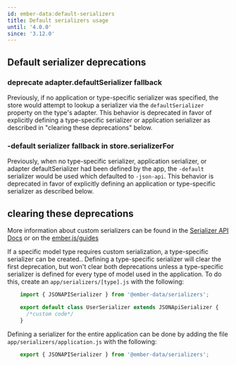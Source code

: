 ```yaml
---
id: ember-data:default-serializers
title: Default serializers usage
until: '4.0.0'
since: '3.12.0'
---
```

## Default serializer deprecations
### deprecate adapter.defaultSerializer fallback
Previously, if no application or type-specific serializer was specified, the store would attempt to lookup a serializer via the `defaultSerializer` property on the type's adapter. This behavior is deprecated in favor of explicitly defining a type-specific serializer or application serializer as described in "clearing these deprecations" below.

### -default serializer fallback in store.serializerFor
Previously, when no type-specific serializer, application serializer, or adapter defaultSerializer had been defined by the app, the `-default` serializer would be used which defaulted to `-json-api`. This behavior is deprecated in favor of explicitly defining an application or type-specific serializer as described below.

## clearing these deprecations
More information about custom serializers can be found in the [Serializer API Docs](https://api.emberjs.com/ember-data/release/modules/@ember-data%2Fserializer) or on the [ember.js/guides](https://guides.emberjs.com/release/models/customizing-serializers/#toc_customizing-serializers)

If a specific model type requires custom serialization, a type-specific serializer can be created.. Defining a type-specific serializer will clear the first deprecation, but won't clear both deprecations unless a type-specific serializer is defined for every type of model used in the application. To do this, create an `app/serializers/[type].js` with the following:

```js
    import { JSONAPISerializer } from '@ember-data/serializers';

    export default class UserSerializer extends JSONApiSerializer {
      /*custom code*/
    }
```

Defining a serializer for the entire application can be done by adding the file `app/serializers/application.js` with the following:

```js
    export { JSONAPISerializer } from '@ember-data/serializers';
```





